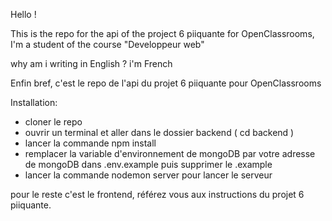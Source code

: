 Hello !

This is the repo for the api of the project 6 piiquante for OpenClassrooms, I'm a student of the course "Developpeur web"

why am i writing in English ? i'm French

Enfin bref, c'est le repo de l'api du projet 6 piiquante pour OpenClassrooms

Installation:

-  cloner le repo
-  ouvrir un terminal et aller dans le dossier backend ( cd backend )
-  lancer la commande npm install
-  remplacer la variable d'environnement de mongoDB par votre adresse de mongoDB dans .env.example puis supprimer le .example
-  lancer la commande nodemon server pour lancer le serveur

pour le reste c'est le frontend, référez vous aux instructions du projet 6 piiquante.
